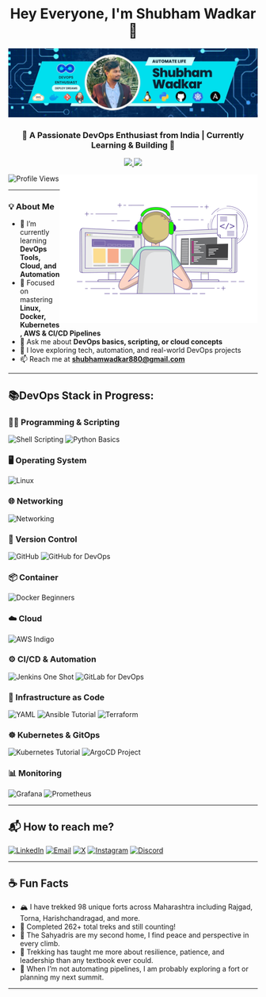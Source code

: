 <h1 align="center">Hey Everyone, I'm Shubham Wadkar 👋</h1>

<div align="center">
  <img src="https://github.com/ShubhamWadkar12/ShubhamWadkar12/blob/main/banner.jpg" alt="Shubham Wadkar Banner">
</div>

<h3 align="center">🚀 A Passionate DevOps Enthusiast from India | Currently Learning & Building 🚀</h3>

<p align="center">
  <a href="https://github.com/ShubhamWadkar12">
    <img src="https://img.shields.io/github/followers/ShubhamWadkar12?label=Follow&style=social" />
  </a>
  <a href="[https://linkedin.com/in/shubhamwadkar](https://www.linkedin.com/in/shubham-wadkar-b6b68822a/)">
    <img src="https://img.shields.io/badge/LinkedIn-Shubham%20Wadkar-blue?logo=linkedin&style=flat-square" />
  </a>
</p>

<img align="right" alt="Coding" width="400" src="https://raw.githubusercontent.com/devSouvik/devSouvik/master/gif3.gif">

<p align="left">
  <img src="https://komarev.com/ghpvc/?username=ShubhamWadkar12&label=Profile%20views&color=0e75b6&style=flat" alt="Profile Views" />
</p>

---

### 💡 About Me
- 🎯 I’m currently learning **DevOps Tools, Cloud, and Automation**
- 🧠 Focused on mastering **Linux, Docker, Kubernetes, AWS & CI/CD Pipelines**
- 💬 Ask me about **DevOps basics, scripting, or cloud concepts**
- 🎥 I love exploring tech, automation, and real-world DevOps projects
- 📫 Reach me at **shubhamwadkar880@gmail.com**
---
## 📚DevOps Stack in Progress:

### 👨‍💻 Programming & Scripting
![Shell Scripting](https://img.shields.io/badge/-Shell_Scripting-4EAA25?style=for-the-badge&logo=gnubash&logoColor=white)
![Python Basics](https://img.shields.io/badge/-Python_&_DS-3776AB?style=for-the-badge&logo=python&logoColor=white)

### 🖥️ Operating System
![Linux](https://img.shields.io/badge/-Linux_For_DevOps-b58900?style=for-the-badge&logo=linux&logoColor=white)

### 🌐 Networking
![Networking](https://img.shields.io/badge/-Networking_for_DevOps-4B0082?style=for-the-badge&logo=cloudflare&logoColor=white)

### 🔁 Version Control
![GitHub](https://img.shields.io/badge/-GitHub-181717?style=for-the-badge&logo=github&logoColor=white)
![GitHub for DevOps](https://img.shields.io/badge/-Git_for_DevOps-F05032?style=for-the-badge&logo=git&logoColor=white)

### 📦 Container
![Docker Beginners](https://img.shields.io/badge/-Docker-2496ED?style=for-the-badge&logo=docker&logoColor=white)

### ☁️ Cloud
![AWS Indigo](https://img.shields.io/badge/-AWS_for_automation-6366F1?style=for-the-badge&logo=amazonaws&logoColor=white)

### ⚙️ CI/CD & Automation
![Jenkins One Shot](https://img.shields.io/badge/-Jenkins-D24939?style=for-the-badge&logo=jenkins&logoColor=white)
![GitLab for DevOps](https://img.shields.io/badge/-GitLab_For_DevOps-FC6D26?style=for-the-badge&logo=gitlab&logoColor=white)

### 🧱 Infrastructure as Code
![YAML](https://img.shields.io/badge/-YAML-5e5c5c?style=for-the-badge&logo=yaml&logoColor=white)
![Ansible Tutorial](https://img.shields.io/badge/-Ansible-EE0000?style=for-the-badge&logo=ansible&logoColor=white)
![Terraform](https://img.shields.io/badge/-Terraform-7B42BC?style=for-the-badge&logo=terraform&logoColor=white)

### ☸️ Kubernetes & GitOps
![Kubernetes Tutorial](https://img.shields.io/badge/-Kubernetes-326CE5?style=for-the-badge&logo=kubernetes&logoColor=white)
![ArgoCD Project](https://img.shields.io/badge/-ArgoCD-F43F5E?style=for-the-badge&logo=argo&logoColor=white)

### 📊 Monitoring
![Grafana](https://img.shields.io/badge/-Grafana-FCA5A5?style=for-the-badge&logo=grafana&logoColor=black)
![Prometheus](https://img.shields.io/badge/-Prometheus-FDE68A?style=for-the-badge&logo=prometheus&logoColor=black)

---

## 📬 How to reach me?

[![LinkedIn](https://img.shields.io/badge/LinkedIn-blue?style=for-the-badge&logo=linkedin&logoColor=white)](https://www.linkedin.com/in/shubhamwadkar)
[![Email](https://img.shields.io/badge/Email-red?style=for-the-badge&logo=gmail&logoColor=white)](mailto:shubhamwadkar880@gmail.com)
[![X](https://img.shields.io/badge/X-000000?style=for-the-badge&logo=x&logoColor=white)](https://x.com/Shubham18618598)
[![Instagram](https://img.shields.io/badge/Instagram-E4405F?style=for-the-badge&logo=instagram&logoColor=white)](https://www.instagram.com/_shubham_techno?igsh=MTlpOHFxcHU4anVrMw==)
[![Discord](https://img.shields.io/badge/Discord-5865F2?style=for-the-badge&logo=discord&logoColor=white)](https://discordapp.com/users/kcj138)

---
## ☕ Fun Facts
- 🏔️ I have trekked 98 unique forts across Maharashtra including Rajgad, Torna, Harishchandragad, and more.
- 🥾 Completed 262+ total treks and still counting!
- 🌄 The Sahyadris are my second home, I find peace and perspective in every climb.
- 🎒 Trekking has taught me more about resilience, patience, and leadership than any textbook ever could.
- 🔧 When I’m not automating pipelines, I am probably exploring a fort or planning my next summit.

---
